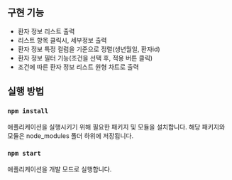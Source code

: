 ## 구현 기능
- 환자 정보 리스트 출력
- 리스트 항목 클릭시, 세부정보 출력
- 환자 정보 특정 컬럼을 기준으로 정렬(생년월일, 환자id)
- 환자 정보 필터 기능(조건을 선택 후, 적용 버튼 클릭)
- 조건에 따른 환자 정보 리스트 원형 차트로 출력

## 실행 방법
### `npm install`
애플리케이션을 실행시키기 위해 필요한 패키지 및 모듈을 설치합니다. 해당 패키지와 모듈은 node_modules 폴더 하위에 저장됩니다.

### `npm start`
애플리케이션을 개발 모드로 실행합니다.
